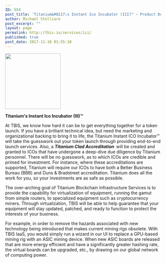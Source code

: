 ```yaml
---
ID: 554
post_title: 'Titanium&#8217;s Instant Ico Incubator (III)™ ~ Product Details'
author: Michael Stolliare
post_excerpt: ""
layout: page
permalink: http://tbis.io/services/iii/
published: true
post_date: 2017-11-18 01:55:10
---
```

<img class="aligncenter size-full wp-image-555" src="https://tbis.io/wp-content/uploads/2017/11/ico-icon-180x180.png" alt="" width="180" height="180" />

<strong>Titanium's Instant Ico Incubator (III)™</strong>

At TBIS, we know how hard it can be to get everything together for a token launch. If you have a brilliant technical idea, but need the marketing and organizational backing to bring it to life, the Titanium Instant ICO Incubator™ will take the guesswork out your token launch through providing end-to-end launch services. Also, a <strong><em>Titanium Clad Accreditation</em>  </strong>will be created and granted to ICOs that have undergone a deep-dive due diligence by Titanium personnel. There will be no guesswork, as to which ICOs are credible and primed for investment. For instance, where these accreditations are supported, Titanium will require our ICOs to have both a Better Business Bureau (BBB) and Duns &amp; Bradstreet accreditation. Titanium does all the work for you, so your investments are as safe as possible.

The over-arching goal of Titanium Blockchain Infrastructure Services is to provide the capability for virtualization of equipment, running the gamut from simple routers, to specialized equipment such as cryptocurrency miners. Through virtualization, TBIS will be able to help guarantee that your equipment will stay updated, patched, and ready to function to protect the interests of your business.

For example, in order to remove the hazards associated with new technology being introduced that makes current mining rigs obsolete. With TBIS IaaS, you would simply run a wizard in our UI to replace a GPU-based mining rig with an ASIC mining device. When new ASIC boards are released that are more energy efficient and have a significantly greater hashing rate, the virtual boards can be upgraded, etc., by drawing on our global network of computing power.